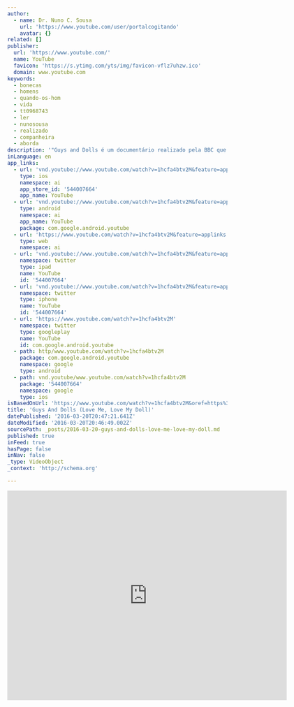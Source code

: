 ```yaml
---
author:
  - name: Dr. Nuno C. Sousa
    url: 'https://www.youtube.com/user/portalcogitando'
    avatar: {}
related: []
publisher:
  url: 'https://www.youtube.com/'
  name: YouTube
  favicon: 'https://s.ytimg.com/yts/img/favicon-vflz7uhzw.ico'
  domain: www.youtube.com
keywords:
  - bonecas
  - homens
  - quando-os-hom
  - vida
  - tt0968743
  - ler
  - nunosousa
  - realizado
  - companheira
  - aborda
description: '"Guys and Dolls é um documentário realizado pela BBC que aborda a vida de quatro homens que decidiram assumir um "relacionamento" com bonecas -- modelos de mulheres, em tamanho real. (...) O que motiva estes homens na escolha de uma companheira (...boneca)?" Ler mais: "Quando os Homens brincam com... Bonecas!"'
inLanguage: en
app_links:
  - url: 'vnd.youtube://www.youtube.com/watch?v=1hcfa4btv2M&feature=applinks'
    type: ios
    namespace: ai
    app_store_id: '544007664'
    app_name: YouTube
  - url: 'vnd.youtube://www.youtube.com/watch?v=1hcfa4btv2M&feature=applinks'
    type: android
    namespace: ai
    app_name: YouTube
    package: com.google.android.youtube
  - url: 'https://www.youtube.com/watch?v=1hcfa4btv2M&feature=applinks'
    type: web
    namespace: ai
  - url: 'vnd.youtube://www.youtube.com/watch?v=1hcfa4btv2M&feature=applinks'
    namespace: twitter
    type: ipad
    name: YouTube
    id: '544007664'
  - url: 'vnd.youtube://www.youtube.com/watch?v=1hcfa4btv2M&feature=applinks'
    namespace: twitter
    type: iphone
    name: YouTube
    id: '544007664'
  - url: 'https://www.youtube.com/watch?v=1hcfa4btv2M'
    namespace: twitter
    type: googleplay
    name: YouTube
    id: com.google.android.youtube
  - path: http/www.youtube.com/watch?v=1hcfa4btv2M
    package: com.google.android.youtube
    namespace: google
    type: android
  - path: vnd.youtube/www.youtube.com/watch?v=1hcfa4btv2M
    package: '544007664'
    namespace: google
    type: ios
isBasedOnUrl: 'https://www.youtube.com/watch?v=1hcfa4btv2M&oref=https%3A%2F%2Fwww.youtube.com%2Fwatch%3Fv%3D1hcfa4btv2M&has_verified=1'
title: 'Guys And Dolls (Love Me, Love My Doll)'
datePublished: '2016-03-20T20:47:21.641Z'
dateModified: '2016-03-20T20:46:49.002Z'
sourcePath: _posts/2016-03-20-guys-and-dolls-love-me-love-my-doll.md
published: true
inFeed: true
hasPage: false
inNav: false
_type: VideoObject
_context: 'http://schema.org'

---
```

<iframe src="https://cdn.embedly.com/widgets/media.html?src=https%3A%2F%2Fwww.youtube.com%2Fembed%2F1hcfa4btv2M%3Ffeature%3Doembed&amp;url=https%3A%2F%2Fwww.youtube.com%2Fwatch%3Fv%3D1hcfa4btv2M%26oref%3Dhttps%253A%252F%252Fwww.youtube.com%252Fwatch%253Fv%253D1hcfa4btv2M%26has_verified%3D1&amp;image=https%3A%2F%2Fi.ytimg.com%2Fvi%2F1hcfa4btv2M%2Fhqdefault.jpg&amp;key=b7d04c9b404c499eba89ee7072e1c4f7&amp;type=text%2Fhtml&amp;schema=youtube" width="640" height="480" scrolling="no" frameborder="0" allowfullscreen="allowfullscreen" style=""></iframe>